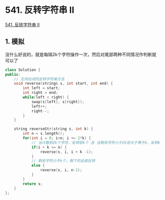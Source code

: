 # 541. 反转字符串 II

[541. 反转字符串 II](https://leetcode.cn/problems/reverse-string-ii/)



## 1. 模拟

没什么好说的，就是每隔2k个字符操作一次，然后对尾部两种不同情况作判断就可以了

```c++
class Solution {
public:
    // 左闭右闭的反转字符串方法
    void reverse(string& s, int start, int end) {
        int left = start;
        int right = end;
        while(left < right) {
            swap(s[left], s[right]);
            left++;
            right--;
        }
    }

    string reverseStr(string s, int k) {
        int n = s.length();
        for(int i = 0; i<n; i += 2*k) {
            // 当计数到2k个字符，反转前k个 且 当剩余字符小于2k但大于等于k，反转k个
            if(i + k <= n) {
                reverse(s, i, i + k -1);
            }
            // 剩余字符少于k个，剩下的全部反转 
            else {
                reverse(s, i, n-1);
            }
        }
        return s;
    }
};
```

